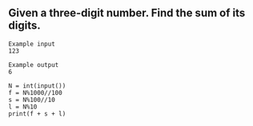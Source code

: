 ## Given a three-digit number. Find the sum of its digits.

```
Example input
123

Example output
6
```


```
N = int(input())
f = N%1000//100
s = N%100//10
l = N%10
print(f + s + l)
```
